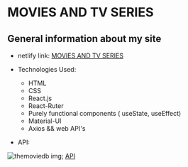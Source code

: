# MOVIES AND TV SERIES

## General information about my site

* netlify link: [MOVIES AND TV SERIES](https://movies-and-tv-series.netlify.app/ "https:/movies-and-tv-series.netlify.app/")

* Technologies Used:
    * HTML
    * CSS
    * React.js
    * React-Ruter
    * Purely functional components ( useState, useEffect)
    * Material-UI
    * Axios && web API's

* API: 

![themoviedb img](./public/images/movieAPI);
[API](https://developers.themoviedb.org/3/getting-started/introduction "https://developers.themoviedb.org/3/getting-started/introduction")

